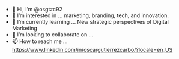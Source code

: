 - 👋 Hi, I’m @osgtzc92
- 👀 I’m interested in ... marketing, branding, tech, and innovation.
- 🌱 I’m currently learning ... New strategic perspectives of Digital Marketing 
- 💞️ I’m looking to collaborate on ... 
- 📫 How to reach me ... https://www.linkedin.com/in/oscargutierrezcarbo/?locale=en_US

<!---
osgtzc92/osgtzc92 is a ✨ special ✨ repository because its `README.md` (this file) appears on your GitHub profile.
You can click the Preview link to take a look at your changes.
--->
